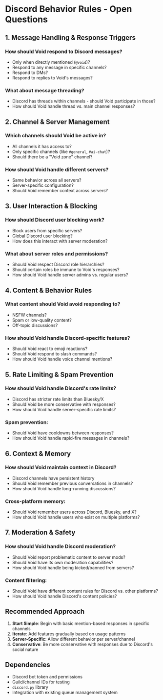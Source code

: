 # Discord Behavior Rules - Open Questions

## 1. Message Handling & Response Triggers

### How should Void respond to Discord messages?
- Only when directly mentioned (`@void`)?
- Respond to any message in specific channels?
- Respond to DMs?
- Respond to replies to Void's messages?

### What about message threading?
- Discord has threads within channels - should Void participate in those?
- How should Void handle thread vs. main channel responses?

## 2. Channel & Server Management

### Which channels should Void be active in?
- All channels it has access to?
- Only specific channels (like `#general`, `#ai-chat`)?
- Should there be a "Void zone" channel?

### How should Void handle different servers?
- Same behavior across all servers?
- Server-specific configuration?
- Should Void remember context across servers?

## 3. User Interaction & Blocking

### How should Discord user blocking work?
- Block users from specific servers?
- Global Discord user blocking?
- How does this interact with server moderation?

### What about server roles and permissions?
- Should Void respect Discord role hierarchies?
- Should certain roles be immune to Void's responses?
- How should Void handle server admins vs. regular users?

## 4. Content & Behavior Rules

### What content should Void avoid responding to?
- NSFW channels?
- Spam or low-quality content?
- Off-topic discussions?

### How should Void handle Discord-specific features?
- Should Void react to emoji reactions?
- Should Void respond to slash commands?
- How should Void handle voice channel mentions?

## 5. Rate Limiting & Spam Prevention

### How should Void handle Discord's rate limits?
- Discord has stricter rate limits than Bluesky/X
- Should Void be more conservative with responses?
- How should Void handle server-specific rate limits?

### Spam prevention:
- Should Void have cooldowns between responses?
- How should Void handle rapid-fire messages in channels?

## 6. Context & Memory

### How should Void maintain context in Discord?
- Discord channels have persistent history
- Should Void remember previous conversations in channels?
- How should Void handle long-running discussions?

### Cross-platform memory:
- Should Void remember users across Discord, Bluesky, and X?
- How should Void handle users who exist on multiple platforms?

## 7. Moderation & Safety

### How should Void handle Discord moderation?
- Should Void report problematic content to server mods?
- Should Void have its own moderation capabilities?
- How should Void handle being kicked/banned from servers?

### Content filtering:
- Should Void have different content rules for Discord vs. other platforms?
- How should Void handle Discord's content policies?

## Recommended Approach

1. **Start Simple**: Begin with basic mention-based responses in specific channels
2. **Iterate**: Add features gradually based on usage patterns
3. **Server-Specific**: Allow different behavior per server/channel
4. **Conservative**: Be more conservative with responses due to Discord's social nature

## Dependencies

- Discord bot token and permissions
- Guild/channel IDs for testing
- `discord.py` library
- Integration with existing queue management system
